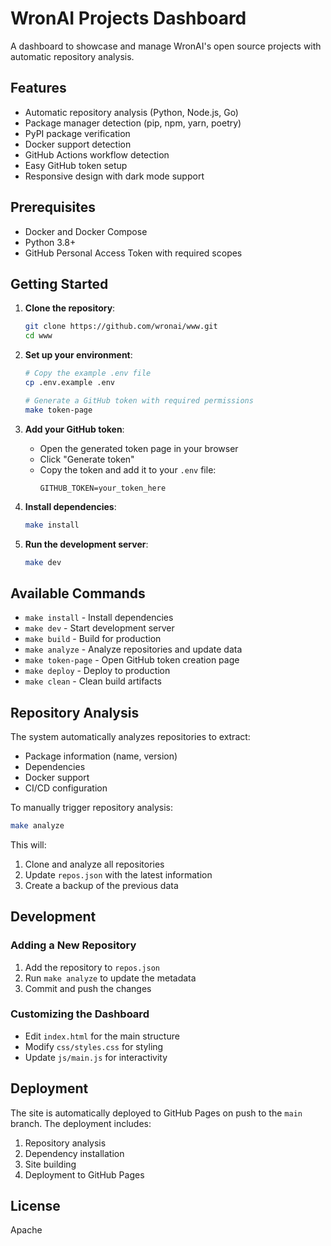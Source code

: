 # WronAI Projects Dashboard

A dashboard to showcase and manage WronAI's open source projects with automatic repository analysis.

## Features

- Automatic repository analysis (Python, Node.js, Go)
- Package manager detection (pip, npm, yarn, poetry)
- PyPI package verification
- Docker support detection
- GitHub Actions workflow detection
- Easy GitHub token setup
- Responsive design with dark mode support

## Prerequisites

- Docker and Docker Compose
- Python 3.8+
- GitHub Personal Access Token with required scopes

## Getting Started

1. **Clone the repository**:
   ```bash
   git clone https://github.com/wronai/www.git
   cd www
   ```

2. **Set up your environment**:
   ```bash
   # Copy the example .env file
   cp .env.example .env
   
   # Generate a GitHub token with required permissions
   make token-page
   ```

3. **Add your GitHub token**:
   - Open the generated token page in your browser
   - Click "Generate token"
   - Copy the token and add it to your `.env` file:
     ```
     GITHUB_TOKEN=your_token_here
     ```

4. **Install dependencies**:
   ```bash
   make install
   ```

5. **Run the development server**:
   ```bash
   make dev
   ```

## Available Commands

- `make install` - Install dependencies
- `make dev` - Start development server
- `make build` - Build for production
- `make analyze` - Analyze repositories and update data
- `make token-page` - Open GitHub token creation page
- `make deploy` - Deploy to production
- `make clean` - Clean build artifacts

## Repository Analysis

The system automatically analyzes repositories to extract:

- Package information (name, version)
- Dependencies
- Docker support
- CI/CD configuration

To manually trigger repository analysis:

```bash
make analyze
```

This will:
1. Clone and analyze all repositories
2. Update `repos.json` with the latest information
3. Create a backup of the previous data

## Development

### Adding a New Repository

1. Add the repository to `repos.json`
2. Run `make analyze` to update the metadata
3. Commit and push the changes

### Customizing the Dashboard

- Edit `index.html` for the main structure
- Modify `css/styles.css` for styling
- Update `js/main.js` for interactivity

## Deployment

The site is automatically deployed to GitHub Pages on push to the `main` branch. The deployment includes:

1. Repository analysis
2. Dependency installation
3. Site building
4. Deployment to GitHub Pages

## License

Apache
